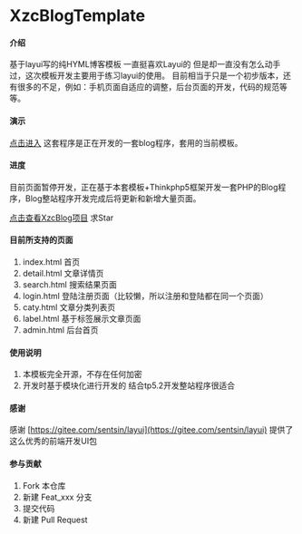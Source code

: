 # XzcBlogTemplate

#### 介绍
基于layui写的纯HYML博客模板 一直挺喜欢Layui的 但是却一直没有怎么动手过，这次模板开发主要用于练习layui的使用。
目前相当于只是一个初步版本，还有很多的不足，例如：手机页面自适应的调整，后台页面的开发，代码的规范等等。

#### 演示
[点击进入](http://blog.nzdalao.com) 这套程序是正在开发的一套blog程序，套用的当前模板。

#### 进度
目前页面暂停开发，正在基于本套模板+Thinkphp5框架开发一套PHP的Blog程序，Blog整站程序开发完成后将更新和新增大量页面。

[点击查看XzcBlog项目](https://gitee.com/XzcGroup/XzcBlog) 求Star

#### 目前所支持的页面

1. index.html 首页
2. detail.html 文章详情页
3. search.html 搜索结果页面
4. login.html 登陆注册页面（比较懒，所以注册和登陆都在同一个页面）
5. caty.html 文章分类列表页
6. label.html 基于标签展示文章页面
7. admin.html 后台首页

#### 使用说明

1. 本模板完全开源，不存在任何加密
2. 开发时基于模块化进行开发的 结合tp5.2开发整站程序很适合

#### 感谢
感谢 [https://gitee.com/sentsin/layui](https://gitee.com/sentsin/layui) 提供了这么优秀的前端开发UI包

#### 参与贡献

1. Fork 本仓库
2. 新建 Feat_xxx 分支
3. 提交代码
4. 新建 Pull Request


